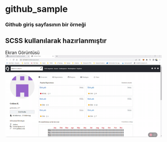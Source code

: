 # github_sample
<h3>Github giriş sayfasının bir örneği</h3>
<h2>SCSS kullanılarak hazırlanmıştır</h2>

Ekran Görüntüsü
<img src="Github_sample.gif"/>

